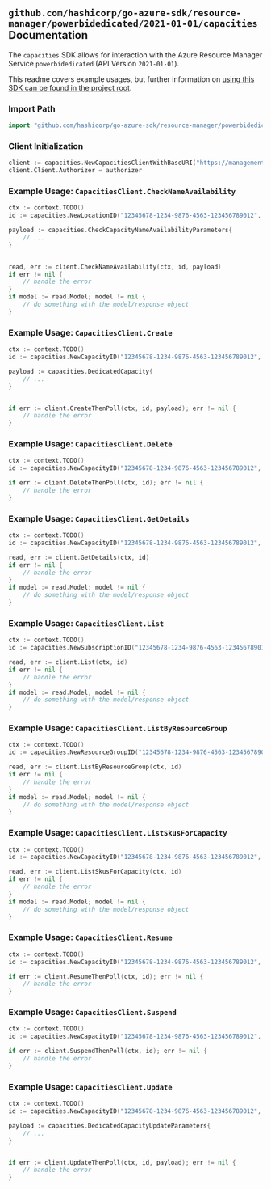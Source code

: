 
## `github.com/hashicorp/go-azure-sdk/resource-manager/powerbidedicated/2021-01-01/capacities` Documentation

The `capacities` SDK allows for interaction with the Azure Resource Manager Service `powerbidedicated` (API Version `2021-01-01`).

This readme covers example usages, but further information on [using this SDK can be found in the project root](https://github.com/hashicorp/go-azure-sdk/tree/main/docs).

### Import Path

```go
import "github.com/hashicorp/go-azure-sdk/resource-manager/powerbidedicated/2021-01-01/capacities"
```


### Client Initialization

```go
client := capacities.NewCapacitiesClientWithBaseURI("https://management.azure.com")
client.Client.Authorizer = authorizer
```


### Example Usage: `CapacitiesClient.CheckNameAvailability`

```go
ctx := context.TODO()
id := capacities.NewLocationID("12345678-1234-9876-4563-123456789012", "locationValue")

payload := capacities.CheckCapacityNameAvailabilityParameters{
	// ...
}


read, err := client.CheckNameAvailability(ctx, id, payload)
if err != nil {
	// handle the error
}
if model := read.Model; model != nil {
	// do something with the model/response object
}
```


### Example Usage: `CapacitiesClient.Create`

```go
ctx := context.TODO()
id := capacities.NewCapacityID("12345678-1234-9876-4563-123456789012", "example-resource-group", "dedicatedCapacityValue")

payload := capacities.DedicatedCapacity{
	// ...
}


if err := client.CreateThenPoll(ctx, id, payload); err != nil {
	// handle the error
}
```


### Example Usage: `CapacitiesClient.Delete`

```go
ctx := context.TODO()
id := capacities.NewCapacityID("12345678-1234-9876-4563-123456789012", "example-resource-group", "dedicatedCapacityValue")

if err := client.DeleteThenPoll(ctx, id); err != nil {
	// handle the error
}
```


### Example Usage: `CapacitiesClient.GetDetails`

```go
ctx := context.TODO()
id := capacities.NewCapacityID("12345678-1234-9876-4563-123456789012", "example-resource-group", "dedicatedCapacityValue")

read, err := client.GetDetails(ctx, id)
if err != nil {
	// handle the error
}
if model := read.Model; model != nil {
	// do something with the model/response object
}
```


### Example Usage: `CapacitiesClient.List`

```go
ctx := context.TODO()
id := capacities.NewSubscriptionID("12345678-1234-9876-4563-123456789012")

read, err := client.List(ctx, id)
if err != nil {
	// handle the error
}
if model := read.Model; model != nil {
	// do something with the model/response object
}
```


### Example Usage: `CapacitiesClient.ListByResourceGroup`

```go
ctx := context.TODO()
id := capacities.NewResourceGroupID("12345678-1234-9876-4563-123456789012", "example-resource-group")

read, err := client.ListByResourceGroup(ctx, id)
if err != nil {
	// handle the error
}
if model := read.Model; model != nil {
	// do something with the model/response object
}
```


### Example Usage: `CapacitiesClient.ListSkusForCapacity`

```go
ctx := context.TODO()
id := capacities.NewCapacityID("12345678-1234-9876-4563-123456789012", "example-resource-group", "dedicatedCapacityValue")

read, err := client.ListSkusForCapacity(ctx, id)
if err != nil {
	// handle the error
}
if model := read.Model; model != nil {
	// do something with the model/response object
}
```


### Example Usage: `CapacitiesClient.Resume`

```go
ctx := context.TODO()
id := capacities.NewCapacityID("12345678-1234-9876-4563-123456789012", "example-resource-group", "dedicatedCapacityValue")

if err := client.ResumeThenPoll(ctx, id); err != nil {
	// handle the error
}
```


### Example Usage: `CapacitiesClient.Suspend`

```go
ctx := context.TODO()
id := capacities.NewCapacityID("12345678-1234-9876-4563-123456789012", "example-resource-group", "dedicatedCapacityValue")

if err := client.SuspendThenPoll(ctx, id); err != nil {
	// handle the error
}
```


### Example Usage: `CapacitiesClient.Update`

```go
ctx := context.TODO()
id := capacities.NewCapacityID("12345678-1234-9876-4563-123456789012", "example-resource-group", "dedicatedCapacityValue")

payload := capacities.DedicatedCapacityUpdateParameters{
	// ...
}


if err := client.UpdateThenPoll(ctx, id, payload); err != nil {
	// handle the error
}
```
